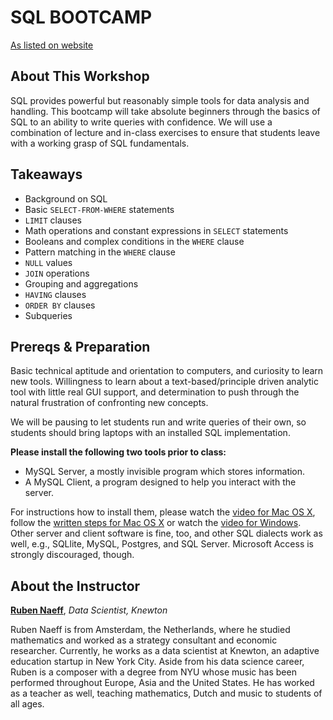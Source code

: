 # SQL BOOTCAMP
[As listed on website](https://generalassemb.ly/education/sql-bootcamp/new-york-city/23390)


## About This Workshop

SQL provides powerful but reasonably simple tools for data analysis and handling. This bootcamp will take absolute beginners through the basics of SQL to an ability to write queries with confidence. We will use a combination of lecture and in-class exercises to ensure that students leave with a working grasp of SQL fundamentals.


## Takeaways

- Background on SQL
- Basic `SELECT-FROM-WHERE` statements
- `LIMIT` clauses
- Math operations and constant expressions in `SELECT` statements
- Booleans and complex conditions in the `WHERE` clause
- Pattern matching in the `WHERE` clause
- `NULL` values
- `JOIN` operations
- Grouping and aggregations
- `HAVING` clauses
- `ORDER BY` clauses
- Subqueries


## Prereqs & Preparation

Basic technical aptitude and orientation to computers, and curiosity to learn new tools. Willingness to learn about a text-based/principle driven analytic tool with little real GUI support, and determination to push through the natural frustration of confronting new concepts.

We will be pausing to let students run and write queries of their own, so students should bring laptops with an installed SQL implementation.

**Please install the following two tools prior to class:**

- MySQL Server, a mostly invisible program which stores information.
- A MySQL Client, a program designed to help you interact with the server.

For instructions how to install them, please watch the
[video for Mac OS X](https://www.youtube.com/watch?v=aoMnggYTrDE), follow the
[written steps for Mac OS X](./prep.md) or watch the
[video for Windows](https://www.youtube.com/watch?v=ZtyVlGZeDWc).
Other server and client software is fine, too, and other SQL dialects work as well, e.g., SQLlite, MySQL, Postgres, and SQL Server. Microsoft Access is strongly discouraged, though.


## About the Instructor

**[Ruben Naeff](https://generalassemb.ly/instructors/ruben-naeff/5543)**, _Data Scientist, Knewton_

Ruben Naeff is from Amsterdam, the Netherlands, where he studied mathematics and worked as a strategy consultant and economic researcher. Currently, he works as a data scientist at Knewton, an adaptive education startup in New York City. Aside from his data science career, Ruben is a composer with a degree from NYU whose music has been performed throughout Europe, Asia and the United States. He has worked as a teacher as well, teaching mathematics, Dutch and music to students of all ages.
